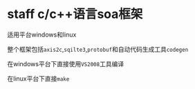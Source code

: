 # staff c/c++语言soa框架

适用平台windows和linux

整个框架包括`axis2c`,`sqilte3`,`protobuf`和自动代码生成工具`codegen`

在windows平台下直接使用`VS2008`工具编译

在linux平台下直接`make`